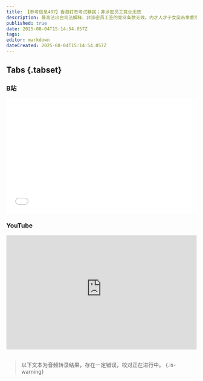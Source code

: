 ```yaml
---
title: 【参考信息487】香港打击考试移民；非涉密员工竞业无效
description: 最高法出台司法解释，非涉密员工签的竞业条款无效。内才人才子女突击拿香港身份读香港本地公立大学人数激增，港府限制考试移民。北大全面取消绩点，华南理工研究生奖学金虚惊一场；男女升学比例分化，重男轻女的回旋镖；娃哈哈争产案，宗馥莉“先失一局”。支持宗馥莉的声音中有一股“嫡庶神教”。亚美尼亚政府与教会冲突升级，总理指责大主教有私生子。居然智家汪林朋身故，近期多名民营企业家坠亡，恐怕不仅仅是心理健康问题。
published: true
date: 2025-08-04T15:14:54.057Z
tags: 
editor: markdown
dateCreated: 2025-08-04T15:14:54.057Z
---
```


## Tabs {.tabset}
### B站
<div style="position: relative; padding: 30% 45%;">
<iframe style="position: absolute; width: 100%; height: 100%; left: 0; top: 0;" src="//player.bilibili.com/player.html?&bvid=BV1svhNzXEm1&page=1&as_wide=1&high_quality=1&danmaku=1&autoplay=0" scrolling="no" border="0" frameborder="no" framespacing="0" allowfullscreen="true"></iframe>
</div>

### YouTube
<div style="position: relative; padding: 30% 45%;">
<iframe style="position: absolute; top: 0; left: 0; width: 100%; height: 100%;" src="https://www.youtube-nocookie.com/embed/YouTubeVID" title="YouTube video player" frameborder="0" allow="accelerometer; autoplay; clipboard-write; encrypted-media; gyroscope; picture-in-picture" allowfullscreen></iframe>
</div>

## 

> 以下文本为音频转录结果，存在一定错误，校对正在进行中。
{.is-warning}
